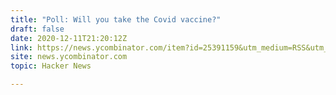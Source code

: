 ```yaml
---
title: "Poll: Will you take the Covid vaccine?"
draft: false
date: 2020-12-11T21:20:12Z
link: https://news.ycombinator.com/item?id=25391159&utm_medium=RSS&utm_source=hune
site: news.ycombinator.com
topic: Hacker News  

---
```

